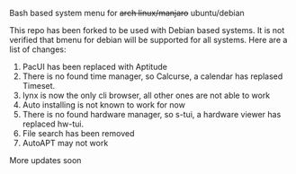 Bash based system menu for ~~arch linux/manjaro~~ ubuntu/debian

This repo has been forked to be used with Debian based systems. It is not verified that bmenu for debian will be supported for all systems. Here are a list of changes:

1. PacUI has been replaced with Aptitude
2. There is no found time manager, so Calcurse, a calendar has replased Timeset.
3. lynx is now the only cli browser, all other ones are not able to work
4. Auto installing is not known to work for now
5. There is no found hardware manager, so s-tui, a hardware viewer has replaced hw-tui.
6. File search has been removed
7. AutoAPT may not work

More updates soon
